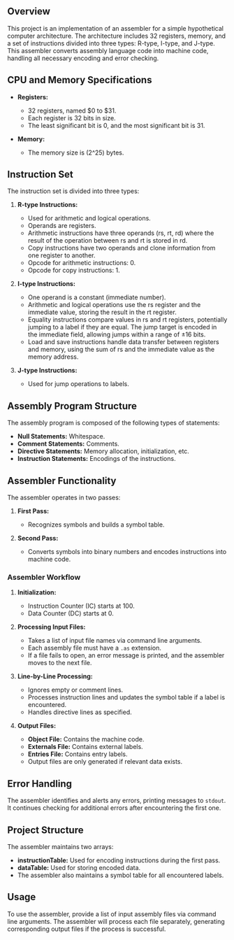 ## Overview

This project is an implementation of an assembler for a simple hypothetical computer architecture. The architecture includes 32 registers, memory, and a set of instructions divided into three types: R-type, I-type, and J-type. This assembler converts assembly language code into machine code, handling all necessary encoding and error checking.

## CPU and Memory Specifications

- **Registers:** 
  - 32 registers, named $0 to $31.
  - Each register is 32 bits in size.
  - The least significant bit is 0, and the most significant bit is 31.

- **Memory:**
  - The memory size is (2^25) bytes.

## Instruction Set

The instruction set is divided into three types:

1. **R-type Instructions:**
   - Used for arithmetic and logical operations.
   - Operands are registers.
   - Arithmetic instructions have three operands (rs, rt, rd) where the result of the operation between rs and rt is stored in rd.
   - Copy instructions have two operands and clone information from one register to another.
   - Opcode for arithmetic instructions: 0.
   - Opcode for copy instructions: 1.

2. **I-type Instructions:**
   - One operand is a constant (immediate number).
   - Arithmetic and logical operations use the rs register and the immediate value, storing the result in the rt register.
   - Equality instructions compare values in rs and rt registers, potentially jumping to a label if they are equal. The jump target is encoded in the immediate field, allowing jumps within a range of ±16 bits.
   - Load and save instructions handle data transfer between registers and memory, using the sum of rs and the immediate value as the memory address.

3. **J-type Instructions:**
   - Used for jump operations to labels.

## Assembly Program Structure

The assembly program is composed of the following types of statements:
- **Null Statements:** Whitespace.
- **Comment Statements:** Comments.
- **Directive Statements:** Memory allocation, initialization, etc.
- **Instruction Statements:** Encodings of the instructions.

## Assembler Functionality

The assembler operates in two passes:

1. **First Pass:**
   - Recognizes symbols and builds a symbol table.

2. **Second Pass:**
   - Converts symbols into binary numbers and encodes instructions into machine code.

### Assembler Workflow

1. **Initialization:**
   - Instruction Counter (IC) starts at 100.
   - Data Counter (DC) starts at 0.

2. **Processing Input Files:**
   - Takes a list of input file names via command line arguments.
   - Each assembly file must have a `.as` extension.
   - If a file fails to open, an error message is printed, and the assembler moves to the next file.

3. **Line-by-Line Processing:**
   - Ignores empty or comment lines.
   - Processes instruction lines and updates the symbol table if a label is encountered.
   - Handles directive lines as specified.

4. **Output Files:**
   - **Object File:** Contains the machine code.
   - **Externals File:** Contains external labels.
   - **Entries File:** Contains entry labels.
   - Output files are only generated if relevant data exists.

## Error Handling

The assembler identifies and alerts any errors, printing messages to `stdout`. It continues checking for additional errors after encountering the first one.

## Project Structure

The assembler maintains two arrays:
- **instructionTable:** Used for encoding instructions during the first pass.
- **dataTable:** Used for storing encoded data.
- The assembler also maintains a symbol table for all encountered labels.

## Usage

To use the assembler, provide a list of input assembly files via command line arguments. The assembler will process each file separately, generating corresponding output files if the process is successful.
